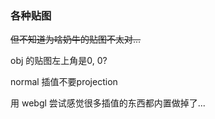 ### 各种贴图

~~但不知道为啥奶牛的贴图不太对...~~

obj 的贴图左上角是0, 0?

normal 插值不要projection


用 webgl 尝试感觉很多插值的东西都内置做掉了...